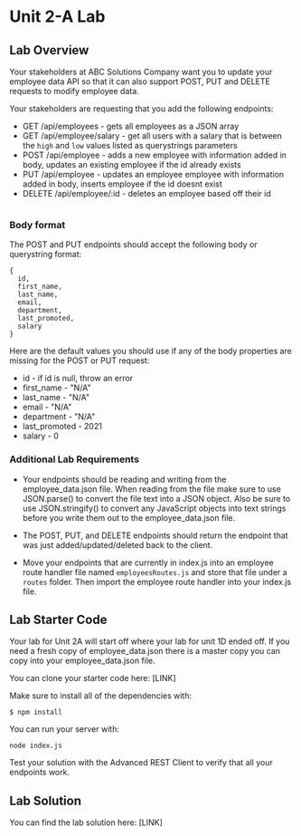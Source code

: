 # Unit 2-A Lab

## Lab Overview

Your stakeholders at ABC Solutions Company want you to update your employee data API so that it can also support POST, PUT and DELETE requests to modify employee data.

Your stakeholders are requesting that you add the following endpoints:

* GET /api/employees - gets all employees as a JSON array
* GET /api/employee/salary - get all users with a salary that is between the `high` and `low` values listed as querystrings parameters
* POST /api/employee - adds a new employee with information added in body, updates an existing employee if the id already exists 
* PUT /api/employee - updates an employee employee with information added in body, inserts employee if the id doesnt exist
* DELETE /api/employee/:id - deletes an employee based off their id

```

```

### Body format
The POST and PUT endpoints should accept the following body or querystring format:

```
{
  id,
  first_name,
  last_name,
  email,
  department,
  last_promoted,
  salary
}

```

Here are the default values you should use if any of the body properties are missing for the POST or PUT request:

* id - if id is null, throw an error
* first_name - "N/A"
* last_name - "N/A"
* email - "N/A"
* department - "N/A"
* last_promoted - 2021
* salary - 0


### Additional Lab Requirements
* Your endpoints should be reading and writing from the employee_data.json file. When reading from the file make sure to use JSON.parse() to convert the file text into a JSON object. Also be sure to use JSON.stringify() to convert any JavaScript objects into text strings before you write them out to the employee_data.json file.

* The POST, PUT, and DELETE endpoints should return the endpoint that was just added/updated/deleted back to the client.

* Move your endpoints that are currently in index.js into an employee route handler file named `employeesRoutes.js` and store that file under a `routes` folder. Then import the employee route handler into your index.js file.



## Lab Starter Code


Your lab for Unit 2A will start off where your lab for unit 1D ended off. If you need a fresh copy of employee_data.json there is a master copy you can copy into your employee_data.json file.

You can clone your starter code here:
[LINK]

Make sure to install all of the dependencies with:
```
$ npm install
```

You can run your server with:

```
node index.js
```

Test your solution with the Advanced REST Client to verify that all your endpoints work.

## Lab Solution

You can find the lab solution here:
[LINK]
